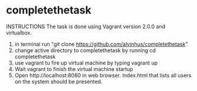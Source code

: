 # completethetask

INSTRUCTIONS
The task is done using Vagrant version 2.0.0 and virtualbox.
1. in terminal run 
"git clone https://github.com/alvinhus/completethetask"
2. change active directory to completethetask by running
cd completethetask
3. use vagrant tu fire up virtual machine by typing 
	vagrant up
4. Wait vagrant to finish the virtual machine startup
5. Open http://localhost:8080 in web browser. Index.html that lists all users on the system should be presented.

 